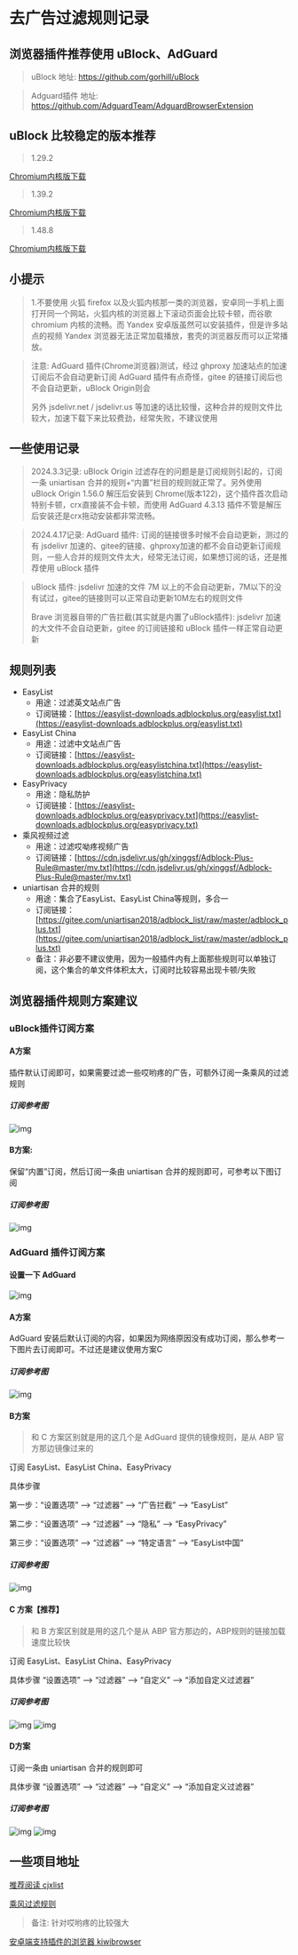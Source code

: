 # 去广告过滤规则记录

## 浏览器插件推荐使用 uBlock、AdGuard

>  uBlock 地址: https://github.com/gorhill/uBlock

>  Adguard插件 地址: https://github.com/AdguardTeam/AdguardBrowserExtension



## uBlock 比较稳定的版本推荐

> 1.29.2

[Chromium内核版下载](https://github.com/gorhill/uBlock/releases/download/1.29.2/uBlock0_1.29.2.chromium.zip)

> 1.39.2

[Chromium内核版下载](https://github.com/gorhill/uBlock/releases/download/1.39.2/uBlock0_1.39.2.chromium.zip)

> 1.48.8

[Chromium内核版下载](https://github.com/gorhill/uBlock/releases/download/1.48.8/uBlock0_1.48.8.chromium.zip)



## 小提示

>  1.不要使用 火狐 firefox 以及火狐内核那一类的浏览器，安卓同一手机上面打开同一个网站，火狐内核的浏览器上下滚动页面会比较卡顿，而谷歌 chromium 内核的流畅。而 Yandex 安卓版虽然可以安装插件，但是许多站点的视频 Yandex 浏览器无法正常加载播放，套壳的浏览器反而可以正常播放。

> 注意: AdGuard 插件(Chrome浏览器)测试，经过 ghproxy 加速站点的加速订阅后不会自动更新订阅
> AdGuard 插件有点奇怪，gitee 的链接订阅后也不会自动更新，uBlock Origin则会
> 
> 另外 jsdelivr.net / jsdelivr.us 等加速的话比较慢，这种合并的规则文件比较大，加速下载下来比较费劲，经常失败，不建议使用



## 一些使用记录

> 2024.3.3记录: uBlock Origin 过滤存在的问题是是订阅规则引起的，订阅一条 uniartisan 合并的规则+“内置”栏目的规则就正常了。另外使用 uBlock Origin 1.56.0 解压后安装到 Chrome(版本122)，这个插件首次启动特别卡顿，crx直接装不会卡顿，而使用 AdGuard 4.3.13 插件不管是解压后安装还是crx拖动安装都非常流畅。

> 2024.4.17记录: AdGuard 插件: 订阅的链接很多时候不会自动更新，测过的有 jsdelivr 加速的、gitee的链接、ghproxy加速的都不会自动更新订阅规则，一些人合并的规则文件太大，经常无法订阅，如果想订阅的话，还是推荐使用 uBlock 插件

> uBlock 插件: jsdelivr 加速的文件 7M 以上的不会自动更新，7M以下的没有试过，gitee的链接则可以正常自动更新10M左右的规则文件
> 
> Brave 浏览器自带的广告拦截(其实就是内置了uBlock插件): jsdelivr 加速的大文件不会自动更新，gitee 的订阅链接和 uBlock 插件一样正常自动更新



## 规则列表

- EasyList
  - 用途：过滤英文站点广告
  - 订阅链接：[https://easylist-downloads.adblockplus.org/easylist.txt](https://easylist-downloads.adblockplus.org/easylist.txt)
- EasyList China
  - 用途：过滤中文站点广告
  - 订阅链接：[https://easylist-downloads.adblockplus.org/easylistchina.txt](https://easylist-downloads.adblockplus.org/easylistchina.txt)
- EasyPrivacy
  - 用途：隐私防护
  - 订阅链接：[https://easylist-downloads.adblockplus.org/easyprivacy.txt](https://easylist-downloads.adblockplus.org/easyprivacy.txt)
- 乘风视频过滤
  - 用途：过滤哎呦疼视频广告
  - 订阅链接：[https://cdn.jsdelivr.us/gh/xinggsf/Adblock-Plus-Rule@master/mv.txt](https://cdn.jsdelivr.us/gh/xinggsf/Adblock-Plus-Rule@master/mv.txt)
- uniartisan 合并的规则
  - 用途：集合了EasyList、EasyList China等规则，多合一
  - 订阅链接：[https://gitee.com/uniartisan2018/adblock_list/raw/master/adblock_plus.txt](https://gitee.com/uniartisan2018/adblock_list/raw/master/adblock_plus.txt)
  - 备注：非必要不建议使用，因为一般插件内有上面那些规则可以单独订阅，这个集合的单文件体积太大，订阅时比较容易出现卡顿/失败



## 浏览器插件规则方案建议
### uBlock插件订阅方案

#### A方案

插件默认订阅即可，如果需要过滤一些哎哟疼的广告，可额外订阅一条乘风的过滤规则

##### 订阅参考图

![img](./img/ublock订阅方案A.png)

#### B方案:

保留“内置”订阅，然后订阅一条由 uniartisan 合并的规则即可，可参考以下图订阅

##### 订阅参考图

![img](./img/uBlock订阅方案B.png)

### AdGuard 插件订阅方案

#### 设置一下 AdGuard
![img](./img/AdGuard取消勾选.png)

#### A方案

AdGuard 安装后默认订阅的内容，如果因为网络原因没有成功订阅，那么参考一下图片去订阅即可。不过还是建议使用方案C

##### 订阅参考图

![img](./img/AdGuard方案A.png)


#### B方案

> 和 C 方案区别就是用的这几个是 AdGuard 提供的镜像规则，是从 ABP 官方那边镜像过来的

订阅 EasyList、EasyList China、EasyPrivacy

具体步骤 

第一步：“设置选项” --> “过滤器” --> “广告拦截” --> “EasyList”

第二步：“设置选项” --> “过滤器” --> “隐私” --> “EasyPrivacy”

第三步：“设置选项” --> “过滤器” --> “特定语言” --> “EasyList中国”


##### 订阅参考图

![img](./img/AdGuard方案B.png)

#### C 方案【推荐】

> 和 B 方案区别就是用的这几个是从 ABP 官方那边的，ABP规则的链接加载速度比较快

订阅 EasyList、EasyList China、EasyPrivacy

具体步骤 “设置选项” --> “过滤器” --> “自定义” --> “添加自定义过滤器”

##### 订阅参考图

![img](./img/AdGuard方案C.png)
![img](./img/AdGuard方案C_2.png)


#### D方案

订阅一条由 uniartisan 合并的规则即可

具体步骤 “设置选项” --> “过滤器” --> “自定义” --> “添加自定义过滤器”

##### 订阅参考图

![img](./img/AdGuard方案D.png)
![img](./img/AdGuard方案D_2.png)




## 一些项目地址
[推荐阅读 cjxlist](https://github.com/cjx82630/cjxlist)

[乘风过滤规则](https://github.com/xinggsf/Adblock-Plus-Rule)

> 备注: 针对哎哟疼的比较强大

[安卓端支持插件的浏览器 kiwibrowser](https://github.com/kiwibrowser/src.next)
